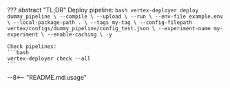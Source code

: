 ??? abstract "TL;DR"
    Deploy pipeline:
    ```bash
    vertex-deployer deploy dummy_pipeline \
        --compile \
        --upload \
        --run \
        --env-file example.env \
        --local-package-path . \
        --tags my-tag \
        --config-filepath vertex/configs/dummy_pipeline/config_test.json \
        --experiment-name my-experiment \
        --enable-caching \
        -y
    ```

    Check pipelines:
    ```bash
    vertex-deployer check --all
    ```

--8<-- "README.md:usage"

